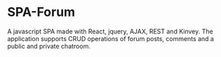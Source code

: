 # SPA-Forum
A javascript SPA made with React, jquery, AJAX, REST and Kinvey. The application supports CRUD operations of forum posts, comments and a public and private chatroom.
